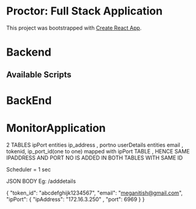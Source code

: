 # Proctor: Full Stack Application
This project was bootstrapped with [Create React App](https://github.com/facebook/create-react-app).
# Backend
## Available Scripts


# BackEnd

# MonitorApplication
2 TABLES
ipPort entities ip_address , portno
userDetails entities email , tokenid, ip_port_id(one to one) mapped with ipPort TABLE ,
HENCE SAME IPADDRESS AND PORT NO IS ADDED IN BOTH TABLES WITH SAME ID

Scheduler = 1 sec

JSON BODY 
Eg: /adddetails

{
  "token_id": "abcdefghijk1234567",
  "email": "meganitish@gmail.com",
  "ipPort": {
  "ipAddress": "172.16.3.250" ,
    "port": 6969
  }
}


